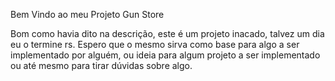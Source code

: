 Bem Vindo ao meu Projeto Gun Store

Bom como havia dito na descrição, este é um projeto inacado, talvez um dia eu o termine rs.
Espero que o mesmo sirva como base para algo a ser implementado por alguém, ou ideia para algum projeto
a ser implementado ou até mesmo para tirar dúvidas sobre algo.
